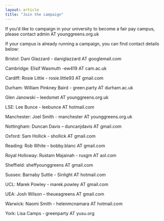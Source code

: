 ```yaml
---
layout: article
title: "Join the campaign"
---
```


If you’d like to campaign in your university to become a fair pay campus, please contact admin AT younggreens.org.uk

If your campus is already running a campaign, you can find contact details below:

Bristol: Dani Glazzard - daniglazzard AT googlemail.com

Cambridge: Elisif Wasmuth -ew419 AT cam.ac.uk

Cardiff: Rosie Little - rosie.little93 AT gmail.com

Durham: William Pinkney Baird - green.party AT durham.ac.uk

Glen Janowski – leedsmet AT younggreens.org.uk

LSE: Lee Bunce - leebunce AT hotmail.com

Manchester: Joel Smith - manchester AT younggreens.org.uk

Nottingham: Duncan Davis – duncanjdavis AT gmail.com

Oxford: Sam Hollick - shollick AT gmail.com

Reading: Rob White – bobby.blanc AT gmail.com

Royal Holloway: Rustam Majainah - rusgm AT aol.com

Sheffield: sheffyounggreens AT gmail.com

Sussex: Barnaby Suttle - Sinlight AT hotmail.com

UCL: Marek Powley - marek.powley AT gmail.com

UEA: Josh Wilson – theueagreens AT gmail.com

Warwick: Naomi Smith - helenmcnamara AT hotmail.com

York: Lisa Camps - greenparty AT yusu.org
